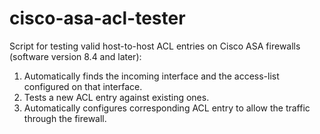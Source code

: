 # cisco-asa-acl-tester
Script for testing valid host-to-host ACL entries on Cisco ASA firewalls (software version 8.4 and later):

  1) Automatically finds the incoming interface and the access-list configured on that interface.
  2) Tests a new ACL entry against existing ones.
  3) Automatically configures corresponding ACL entry to allow the traffic through the firewall.
